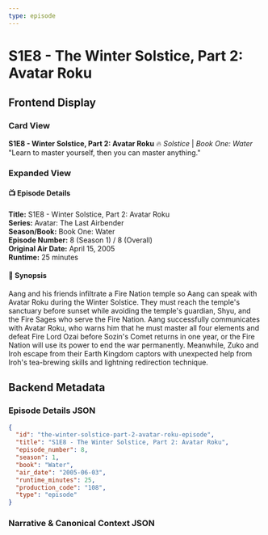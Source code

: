 ```yaml
---
type: episode
---
```


# S1E8 - The Winter Solstice, Part 2: Avatar Roku

## Frontend Display

### Card View
**S1E8 - Winter Solstice, Part 2: Avatar Roku** 🔥
*Solstice* | *Book One: Water*
"Learn to master yourself, then you can master anything."

### Expanded View

#### 📺 Episode Details
**Title:** S1E8 - Winter Solstice, Part 2: Avatar Roku  
**Series:** Avatar: The Last Airbender  
**Season/Book:** Book One: Water  
**Episode Number:** 8 (Season 1) / 8 (Overall)  
**Original Air Date:** April 15, 2005  
**Runtime:** 25 minutes  

#### 📝 Synopsis
Aang and his friends infiltrate a Fire Nation temple so Aang can speak with Avatar Roku during the Winter Solstice. They must reach the temple's sanctuary before sunset while avoiding the temple's guardian, Shyu, and the Fire Sages who serve the Fire Nation. Aang successfully communicates with Avatar Roku, who warns him that he must master all four elements and defeat Fire Lord Ozai before Sozin's Comet returns in one year, or the Fire Nation will use its power to end the war permanently. Meanwhile, Zuko and Iroh escape from their Earth Kingdom captors with unexpected help from Iroh's tea-brewing skills and lightning redirection technique.

## Backend Metadata

### Episode Details JSON
```json
{
  "id": "the-winter-solstice-part-2-avatar-roku-episode",
  "title": "S1E8 - The Winter Solstice, Part 2: Avatar Roku",
  "episode_number": 8,
  "season": 1,
  "book": "Water",
  "air_date": "2005-06-03",
  "runtime_minutes": 25,
  "production_code": "108",
  "type": "episode"
}
```

### Narrative & Canonical Context JSON
```